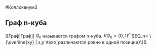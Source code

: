 #Коллоквиум2
## Граф n-куба 
[[Граф|Граф]] $Q_n$ называется графом n-куба.
$VQ_n = \{0,1\}^n$
$EQ_n= \{\overline{xy} | x,y \text{ различаются ровно в одной позиции}\}$